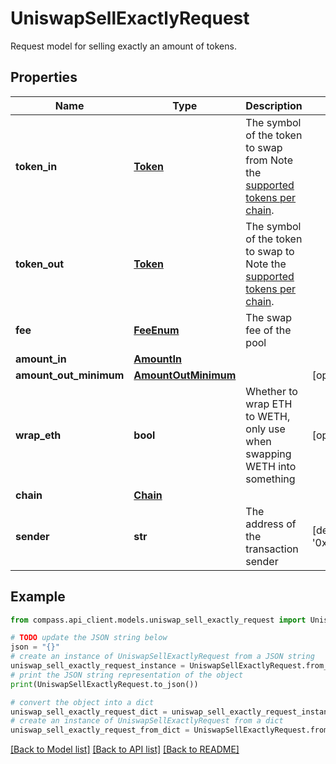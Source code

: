 # UniswapSellExactlyRequest

Request model for selling exactly an amount of tokens.

## Properties

Name | Type | Description | Notes
------------ | ------------- | ------------- | -------------
**token_in** | [**Token**](Token.md) | The symbol of the token to swap from Note the [supported tokens per chain](/#/#token-table). | 
**token_out** | [**Token**](Token.md) | The symbol of the token to swap to Note the [supported tokens per chain](/#/#token-table). | 
**fee** | [**FeeEnum**](FeeEnum.md) | The swap fee of the pool | 
**amount_in** | [**AmountIn**](AmountIn.md) |  | 
**amount_out_minimum** | [**AmountOutMinimum**](AmountOutMinimum.md) |  | [optional] 
**wrap_eth** | **bool** | Whether to wrap ETH to WETH, only use when swapping WETH into something | [optional] [default to False]
**chain** | [**Chain**](Chain.md) |  | 
**sender** | **str** | The address of the transaction sender | [default to '0x29F20a192328eF1aD35e1564aBFf4Be9C5ce5f7B']

## Example

```python
from compass.api_client.models.uniswap_sell_exactly_request import UniswapSellExactlyRequest

# TODO update the JSON string below
json = "{}"
# create an instance of UniswapSellExactlyRequest from a JSON string
uniswap_sell_exactly_request_instance = UniswapSellExactlyRequest.from_json(json)
# print the JSON string representation of the object
print(UniswapSellExactlyRequest.to_json())

# convert the object into a dict
uniswap_sell_exactly_request_dict = uniswap_sell_exactly_request_instance.to_dict()
# create an instance of UniswapSellExactlyRequest from a dict
uniswap_sell_exactly_request_from_dict = UniswapSellExactlyRequest.from_dict(uniswap_sell_exactly_request_dict)
```
[[Back to Model list]](../README.md#documentation-for-models) [[Back to API list]](../README.md#documentation-for-api-endpoints) [[Back to README]](../README.md)


